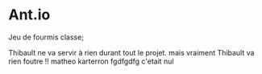 # Ant.io
Jeu de fourmis
classe;

Thibault ne va servir à rien durant tout le projet.
mais vraiment Thibault va rien foutre !!
matheo karterron
fgdfgdfg
c'etait nul
